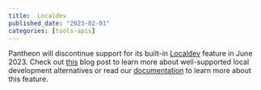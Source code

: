 ```yaml
---
title:  Localdev
published_date: "2023-02-01"
categories: [tools-apis]
---
```

Pantheon will discontinue support for its built-in [Localdev](/guides/local-development) feature in June 2023. Check out [this](https://pantheon.io/blog/pantheon-localdev-will-be-discontinued-june-2023) blog post to learn more about well-supported local development alternatives or read our [documentation](/guides/local-development) to learn more about this feature.
